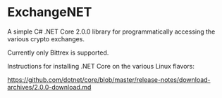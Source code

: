 # ExchangeNET

A simple C# .NET Core 2.0.0 library for programmatically accessing the various crypto exchanges.

Currently only Bittrex is supported.

Instructions for installing .NET Core on the various Linux flavors:

https://github.com/dotnet/core/blob/master/release-notes/download-archives/2.0.0-download.md
